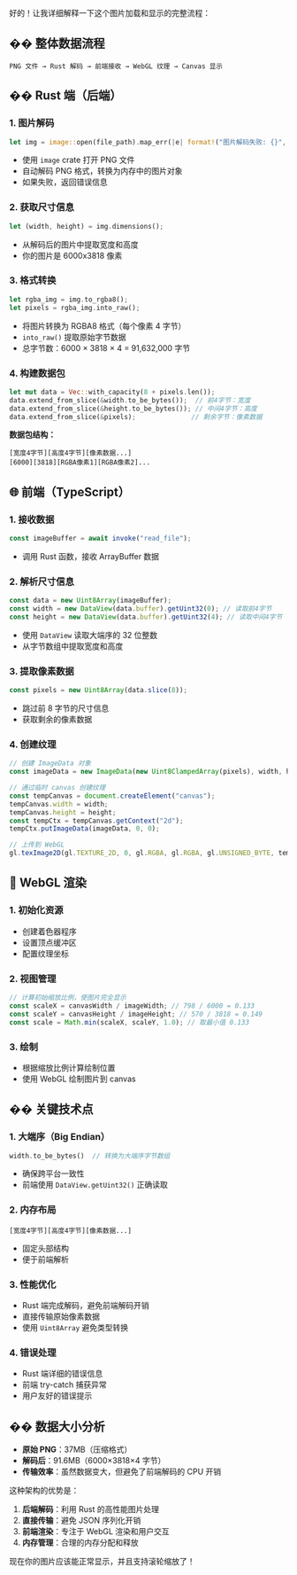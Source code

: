 好的！让我详细解释一下这个图片加载和显示的完整流程：

## �� 整体数据流程

```
PNG 文件 → Rust 解码 → 前端接收 → WebGL 纹理 → Canvas 显示
```

## �� Rust 端（后端）

### 1. **图片解码**

```rust
let img = image::open(file_path).map_err(|e| format!("图片解码失败: {}", e))?;
```

- 使用 `image` crate 打开 PNG 文件
- 自动解码 PNG 格式，转换为内存中的图片对象
- 如果失败，返回错误信息

### 2. **获取尺寸信息**

```rust
let (width, height) = img.dimensions();
```

- 从解码后的图片中提取宽度和高度
- 你的图片是 6000x3818 像素

### 3. **格式转换**

```rust
let rgba_img = img.to_rgba8();
let pixels = rgba_img.into_raw();
```

- 将图片转换为 RGBA8 格式（每个像素 4 字节）
- `into_raw()` 提取原始字节数据
- 总字节数：6000 × 3818 × 4 = 91,632,000 字节

### 4. **构建数据包**

```rust
let mut data = Vec::with_capacity(8 + pixels.len());
data.extend_from_slice(&width.to_be_bytes());  // 前4字节：宽度
data.extend_from_slice(&height.to_be_bytes()); // 中间4字节：高度
data.extend_from_slice(&pixels);              // 剩余字节：像素数据
```

**数据包结构：**

```
[宽度4字节][高度4字节][像素数据...]
[6000][3818][RGBA像素1][RGBA像素2]...
```

## 🌐 前端（TypeScript）

### 1. **接收数据**

```typescript
const imageBuffer = await invoke("read_file");
```

- 调用 Rust 函数，接收 ArrayBuffer 数据

### 2. **解析尺寸信息**

```typescript
const data = new Uint8Array(imageBuffer);
const width = new DataView(data.buffer).getUint32(0); // 读取前4字节
const height = new DataView(data.buffer).getUint32(4); // 读取中间4字节
```

- 使用 `DataView` 读取大端序的 32 位整数
- 从字节数组中提取宽度和高度

### 3. **提取像素数据**

```typescript
const pixels = new Uint8Array(data.slice(8));
```

- 跳过前 8 字节的尺寸信息
- 获取剩余的像素数据

### 4. **创建纹理**

```typescript
// 创建 ImageData 对象
const imageData = new ImageData(new Uint8ClampedArray(pixels), width, height);

// 通过临时 canvas 创建纹理
const tempCanvas = document.createElement("canvas");
tempCanvas.width = width;
tempCanvas.height = height;
const tempCtx = tempCanvas.getContext("2d");
tempCtx.putImageData(imageData, 0, 0);

// 上传到 WebGL
gl.texImage2D(gl.TEXTURE_2D, 0, gl.RGBA, gl.RGBA, gl.UNSIGNED_BYTE, tempCanvas);
```

## 🎨 WebGL 渲染

### 1. **初始化资源**

- 创建着色器程序
- 设置顶点缓冲区
- 配置纹理坐标

### 2. **视图管理**

```typescript
// 计算初始缩放比例，使图片完全显示
const scaleX = canvasWidth / imageWidth; // 798 / 6000 = 0.133
const scaleY = canvasHeight / imageHeight; // 570 / 3818 = 0.149
const scale = Math.min(scaleX, scaleY, 1.0); // 取最小值 0.133
```

### 3. **绘制**

- 根据缩放比例计算绘制位置
- 使用 WebGL 绘制图片到 canvas

## �� 关键技术点

### 1. **大端序（Big Endian）**

```rust
width.to_be_bytes()  // 转换为大端序字节数组
```

- 确保跨平台一致性
- 前端使用 `DataView.getUint32()` 正确读取

### 2. **内存布局**

```
[宽度4字节][高度4字节][像素数据...]
```

- 固定头部结构
- 便于前端解析

### 3. **性能优化**

- Rust 端完成解码，避免前端解码开销
- 直接传输原始像素数据
- 使用 `Uint8Array` 避免类型转换

### 4. **错误处理**

- Rust 端详细的错误信息
- 前端 try-catch 捕获异常
- 用户友好的错误提示

## �� 数据大小分析

- **原始 PNG**：37MB（压缩格式）
- **解码后**：91.6MB（6000×3818×4 字节）
- **传输效率**：虽然数据变大，但避免了前端解码的 CPU 开销

这种架构的优势是：

1. **后端解码**：利用 Rust 的高性能图片处理
2. **直接传输**：避免 JSON 序列化开销
3. **前端渲染**：专注于 WebGL 渲染和用户交互
4. **内存管理**：合理的内存分配和释放

现在你的图片应该能正常显示，并且支持滚轮缩放了！
